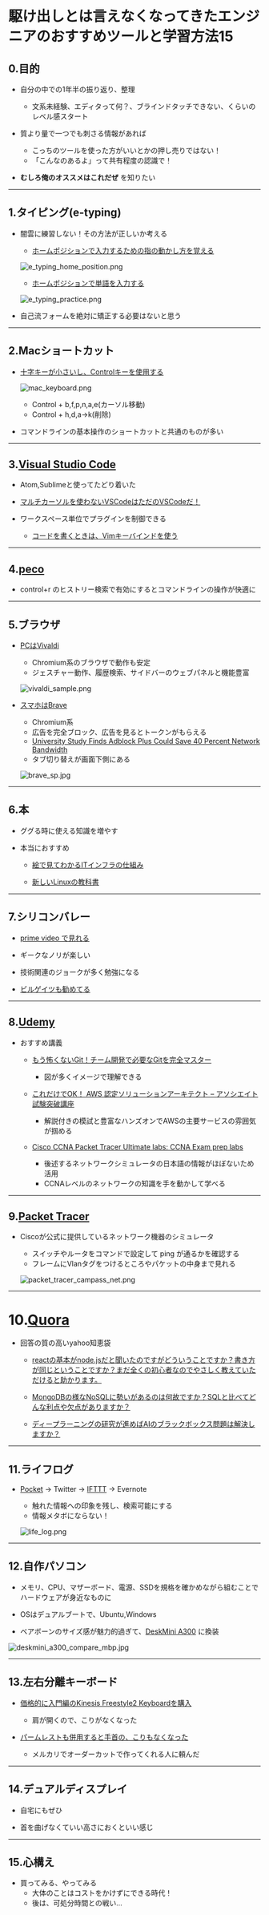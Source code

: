 # 駆け出しとは言えなくなってきたエンジニアのおすすめツールと学習方法15

## 0.目的

- 自分の中での1年半の振り返り、整理
    - 文系未経験、エディタって何？、ブラインドタッチできない、くらいのレベル感スタート

- 質より量で一つでも刺さる情報があれば
    - こっちのツールを使った方がいいとかの押し売りではない！
    - 「こんなのあるよ」って共有程度の認識で！

- **むしろ俺のオススメはこれだぜ** を知りたい

---
## 1.タイピング(e-typing)

- 闇雲に練習しない！その方法が正しいか考える
    - [ホームポジションで入力するための指の動かし方を覚える](https://azby.fmworld.net/usage/lesson/keyboard/typing/basic/roma.html)

    ![e_typing_home_position.png](assets/images/e_typing_home_position.png)

    - [ホームポジションで単語を入力する](https://www.e-typing.ne.jp/roma/variety/business.asp)

    ![e_typing_practice.png](assets/images/e_typing_practice.png)

- 自己流フォームを絶対に矯正する必要はないと思う

---
## 2.Macショートカット

- [十字キーが小さいし、Controlキーを使用する](https://gori.me/mac/mac-tips/16350)

    ![mac_keyboard.png](assets/images/mac_keyboard.png)

    - Control + b,f,p,n,a,e(カーソル移動)
    - Control + h,d,a→k(削除)

- コマンドラインの基本操作のショートカットと共通のものが多い

---
## 3.[Visual Studio Code](https://azure.microsoft.com/ja-jp/products/visual-studio-code/)

- Atom,Sublimeと使ってたどり着いた

- [マルチカーソルを使わないVSCodeはただのVSCodeだ！](http://mugi1.hateblo.jp/entry/vscode_multi_cursor)

- ワークスペース単位でプラグインを制御できる
    - [コードを書くときは、Vimキーバインドを使う](https://marketplace.visualstudio.com/items?itemName=vscodevim.vim)

---
## 4.[peco](https://github.com/peco/peco#demo)

- control+r のヒストリー検索で有効にするとコマンドラインの操作が快適に

---
## 5.ブラウザ

- [PCはVivaldi](https://vivaldi.com/ja/)
    - Chromium系のブラウザで動作も安定
    - ジェスチャー動作、履歴検索、サイドバーのウェブパネルと機能豊富

    ![vivaldi_sample.png](assets/images/vivaldi_sample.png)

- [スマホはBrave](https://play.google.com/store/apps/details?id=com.brave.browser&hl=ja)
    - Chromium系
    - 広告を完全ブロック、広告を見るとトークンがもらえる
    - [University Study Finds Adblock Plus Could Save 40 Percent Network Bandwidth](https://www.silicon.co.uk/e-marketing/adblock-plus-adblocking-network-traffic-172245)
    - タブ切り替えが画面下側にある

    ![brave_sp.jpg](assets/images/brave_sp.jpg)

---
## 6.本

- ググる時に使える知識を増やす

- 本当におすすめ
    - [絵で見てわかるITインフラの仕組み](https://www.amazon.co.jp/dp/4798158461/ref=cm_sw_r_tw_dp_U_x_SkMVDbT3C9Z0D)

    - [新しいLinuxの教科書](https://www.amazon.co.jp/dp/4797380942/ref=cm_sw_r_tw_dp_U_x_ElMVDbCBZBSRE)

---
## 7.シリコンバレー

- [prime video で見れる](https://www.amazon.co.jp/gp/video/detail/B077TD11DK/ref=cm_sw_tw_r_pv_wb_tGUqP3v4JMdpo)

- ギークなノリが楽しい
- 技術関連のジョークが多く勉強になる
- [ビルゲイツも勧めてる](https://gigazine.net/news/20181120-understand-silicon-valley/)

---
## 8.[Udemy](https://www.udemy.com)

- おすすめ講義
    - [もう怖くないGit！チーム開発で必要なGitを完全マスター](https://www.udemy.com/share/101WYWBEsbeVxWRHQ=/)
        - 図が多くイメージで理解できる

    - [これだけでOK！ AWS 認定ソリューションアーキテクト – アソシエイト試験突破講座](https://www.udemy.com/share/101XFiBEsbeVxWRHQ=/)
        - 解説付きの模試と豊富なハンズオンでAWSの主要サービスの雰囲気が掴める

    - [Cisco CCNA Packet Tracer Ultimate labs: CCNA Exam prep labs](https://www.udemy.com/share/101xYeBEsbeVxWRHQ=/)
        - 後述するネットワークシミュレータの日本語の情報がほぼないため活用
        - CCNAレベルのネットワークの知識を手を動かして学べる

---
## 9.[Packet Tracer](https://www.netacad.com/ja/courses/packet-tracer)

- Ciscoが公式に提供しているネットワーク機器のシミュレータ
    - スイッチやルータをコマンドで設定して ping が通るかを確認する
    - フレームにVlanタグをつけるところやパケットの中身まで見れる

    ![packet_tracer_campass_net.png](assets/images/packet_tracer_campass_net.png)

---
# 10.[Quora](https://jp.quora.com)

- 回答の質の高いyahoo知恵袋

    - [reactの基本がnode.jsだと聞いたのですがどういうことですか？書き方が同じということですか？まだ全くの初心者なのでやさしく教えていただけると助かります。](https://qr.ae/TWs5dz)

    - [MongoDBの様なNoSQLに勢いがあるのは何故ですか？SQLと比べてどんな利点や欠点がありますか？](https://qr.ae/TWPo3v)

    - [ディープラーニングの研究が進めばAIのブラックボックス問題は解決しますか？](https://qr.ae/TWPomi)

---
## 11.ライフログ

- [Pocket](https://app.getpocket.com) → Twitter → [IFTTT](https://ifttt.com) → Evernote
    - 触れた情報への印象を残し、検索可能にする
    - 情報メタボにならない！

    ![life_log.png](assets/images/life_log.png)

---
## 12.自作パソコン

- メモリ、CPU、マザーボード、電源、SSDを規格を確かめながら組むことでハードウェアが身近なものに

- OSはデュアルブートで、Ubuntu,Windows
- ベアボーンのサイズ感が魅力的過ぎて、[DeskMini A300](https://www.asrock.com/nettop/AMD/DeskMini%20A300%20Series/index.jp.asp) に換装

![deskmini_a300_compare_mbp.jpg](assets/images/deskmini_a300_compare_mbp.jpg)

---
## 13.左右分離キーボード

- [価格的に入門編のKinesis Freestyle2 Keyboardを購入](https://www.amazon.co.jp/dp/B009ZNBJBM/ref=cm_sw_r_tw_dp_U_x_2BOVDbY5G1XQJ)
    - 肩が開くので、こりがなくなった

- [パームレストも併用すると手首の、こりもなくなった](https://matsunosuke.jp/wood-palm-rest/)
    - メルカリでオーダーカットで作ってくれる人に頼んだ

---
## 14.デュアルディスプレイ

- 自宅にもぜひ

- 首を曲げなくていい高さにおくといい感じ

---
## 15.心構え

- 買ってみる、やってみる
    - 大体のことはコストをかけずにできる時代！
    - 後は、可処分時間との戦い...
